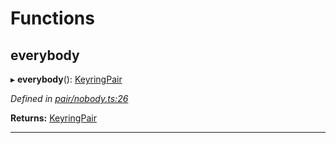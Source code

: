 

# Functions

<a id="everybody"></a>

##  everybody

▸ **everybody**(): [KeyringPair](../interfaces/_types_.keyringpair.md)

*Defined in [pair/nobody.ts:26](https://github.com/polkadot-js/common/blob/825a9de/packages/keyring/src/pair/nobody.ts#L26)*

**Returns:** [KeyringPair](../interfaces/_types_.keyringpair.md)

___


